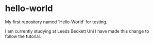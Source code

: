 # hello-world
My first repository named 'Hello-World' for testing.

I am currently studying at Leeds Beckett Uni
I have made this change to follow the tutorial.
